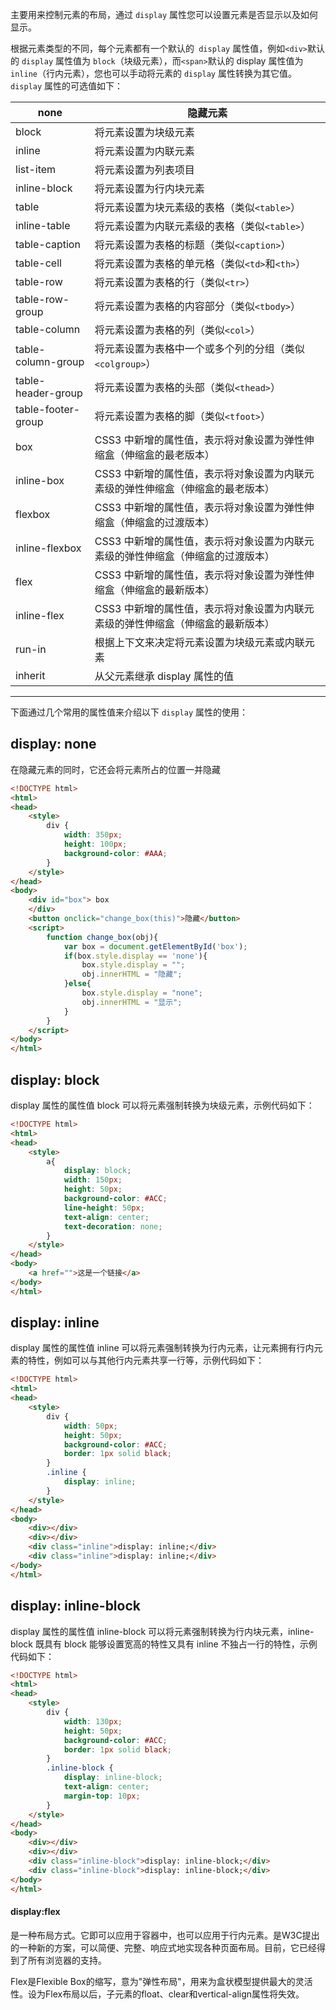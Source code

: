 主要用来控制元素的布局，通过 `display` 属性您可以设置元素是否显示以及如何显示。

根据元素类型的不同，每个元素都有一个默认的` display` 属性值，例如`<div>`默认的 `display` 属性值为 `block`（块级元素），而`<span>`默认的 display 属性值为` inline`（行内元素），您也可以手动将元素的 `display` 属性转换为其它值。`display` 属性的可选值如下：



| none               | 隐藏元素                                                     |
| ------------------ | ------------------------------------------------------------ |
| block              | 将元素设置为块级元素                                         |
| inline             | 将元素设置为内联元素                                         |
| list-item          | 将元素设置为列表项目                                         |
| inline-block       | 将元素设置为行内块元素                                       |
| table              | 将元素设置为块元素级的表格（类似`<table>`）                  |
| inline-table       | 将元素设置为内联元素级的表格（类似`<table>`）                |
| table-caption      | 将元素设置为表格的标题（类似`<caption>`）                    |
| table-cell         | 将元素设置为表格的单元格（类似`<td>`和`<th>`）               |
| table-row          | 将元素设置为表格的行（类似`<tr>`）                           |
| table-row-group    | 将元素设置为表格的内容部分（类似`<tbody>`）                  |
| table-column       | 将元素设置为表格的列（类似`<col>`）                          |
| table-column-group | 将元素设置为表格中一个或多个列的分组（类似`<colgroup>`）     |
| table-header-group | 将元素设置为表格的头部（类似`<thead>`）                      |
| table-footer-group | 将元素设置为表格的脚（类似`<tfoot>`）                        |
| box                | CSS3 中新增的属性值，表示将对象设置为弹性伸缩盒（伸缩盒的最老版本） |
| inline-box         | CSS3 中新增的属性值，表示将对象设置为内联元素级的弹性伸缩盒（伸缩盒的最老版本） |
| flexbox            | CSS3 中新增的属性值，表示将对象设置为弹性伸缩盒（伸缩盒的过渡版本） |
| inline-flexbox     | CSS3 中新增的属性值，表示将对象设置为内联元素级的弹性伸缩盒（伸缩盒的过渡版本） |
| flex               | CSS3 中新增的属性值，表示将对象设置为弹性伸缩盒（伸缩盒的最新版本） |
| inline-flex        | CSS3 中新增的属性值，表示将对象设置为内联元素级的弹性伸缩盒（伸缩盒的最新版本） |
| run-in             | 根据上下文来决定将元素设置为块级元素或内联元素               |
| inherit            | 从父元素继承 display 属性的值                                |



---



下面通过几个常用的属性值来介绍以下 `display` 属性的使用：

## display: none

在隐藏元素的同时，它还会将元素所占的位置一并隐藏

```html
<!DOCTYPE html>
<html>
<head>
    <style>
        div {
            width: 350px;
            height: 100px;
            background-color: #AAA;
        }
    </style>
</head>
<body>
    <div id="box"> box
    </div>
    <button onclick="change_box(this)">隐藏</button>
    <script>
        function change_box(obj){
            var box = document.getElementById('box');
            if(box.style.display == 'none'){
                box.style.display = "";
                obj.innerHTML = "隐藏";
            }else{
                box.style.display = "none";
                obj.innerHTML = "显示";
            }
        }
    </script>
</body>
</html>
```

## display: block

display 属性的属性值 block 可以将元素强制转换为块级元素，示例代码如下：

```html
<!DOCTYPE html>
<html>
<head>
    <style>
        a{
            display: block;
            width: 150px;
            height: 50px;
            background-color: #ACC;
            line-height: 50px;
            text-align: center;
            text-decoration: none;
        }
    </style>
</head>
<body>
    <a href="">这是一个链接</a>
</body>
</html>
```

## display: inline

display 属性的属性值 inline 可以将元素强制转换为行内元素，让元素拥有行内元素的特性，例如可以与其他行内元素共享一行等，示例代码如下：

```html
<!DOCTYPE html>
<html>
<head>
    <style>
        div {
            width: 50px;
            height: 50px;
            background-color: #ACC;
            border: 1px solid black;
        }
        .inline {
            display: inline;
        }
    </style>
</head>
<body>
    <div></div>
    <div></div>
    <div class="inline">display: inline;</div>
    <div class="inline">display: inline;</div>
</body>
</html>
```

## display: inline-block

display 属性的属性值 inline-block 可以将元素强制转换为行内块元素，inline-block 既具有 block 能够设置宽高的特性又具有 inline 不独占一行的特性，示例代码如下：

```html
<!DOCTYPE html>
<html>
<head>
    <style>
        div {
            width: 130px;
            height: 50px;
            background-color: #ACC;
            border: 1px solid black;
        }
        .inline-block {
            display: inline-block;
            text-align: center;
            margin-top: 10px;
        }
    </style>
</head>
<body>
    <div></div>
    <div></div>
    <div class="inline-block">display: inline-block;</div>
    <div class="inline-block">display: inline-block;</div>
</body>
</html>
```

#### display:flex 

是一种布局方式。它即可以应用于容器中，也可以应用于行内元素。是W3C提出的一种新的方案，可以简便、完整、响应式地实现各种页面布局。目前，它已经得到了所有浏览器的支持。

Flex是Flexible Box的缩写，意为"弹性布局"，用来为盒状模型提供最大的灵活性。设为Flex布局以后，子元素的float、clear和vertical-align属性将失效。

